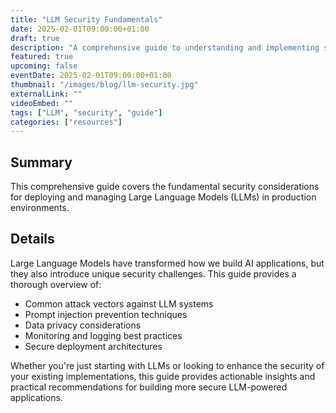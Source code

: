 ```yaml
---
title: "LLM Security Fundamentals"
date: 2025-02-01T09:00:00+01:00
draft: true
description: "A comprehensive guide to understanding and implementing security measures for Large Language Models."
featured: true
upcoming: false
eventDate: 2025-02-01T09:00:00+01:00
thumbnail: "/images/blog/llm-security.jpg"
externalLink: ""
videoEmbed: ""
tags: ["LLM", "security", "guide"]
categories: ["resources"]
---
```


## Summary

This comprehensive guide covers the fundamental security considerations for deploying and managing Large Language Models (LLMs) in production environments.

## Details

Large Language Models have transformed how we build AI applications, but they also introduce unique security challenges. This guide provides a thorough overview of:

- Common attack vectors against LLM systems
- Prompt injection prevention techniques
- Data privacy considerations
- Monitoring and logging best practices
- Secure deployment architectures

Whether you're just starting with LLMs or looking to enhance the security of your existing implementations, this guide provides actionable insights and practical recommendations for building more secure LLM-powered applications.
